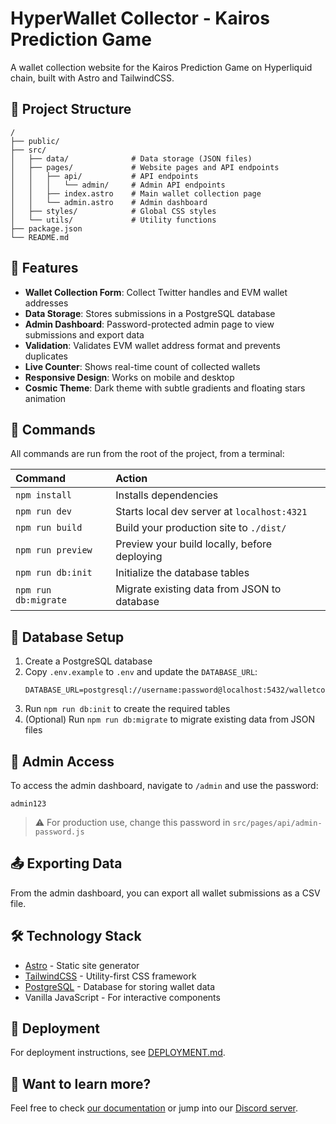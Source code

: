 # HyperWallet Collector - Kairos Prediction Game

A wallet collection website for the Kairos Prediction Game on Hyperliquid chain, built with Astro and TailwindCSS.

<!-- Deployment Status: Ready for GitHub Pages -->

## 🚀 Project Structure

```text
/
├── public/
├── src/
│   ├── data/              # Data storage (JSON files)
│   ├── pages/             # Website pages and API endpoints
│   │   ├── api/           # API endpoints
│   │   │   └── admin/     # Admin API endpoints
│   │   ├── index.astro    # Main wallet collection page
│   │   └── admin.astro    # Admin dashboard
│   ├── styles/            # Global CSS styles
│   └── utils/             # Utility functions
├── package.json
└── README.md
```

## 🎯 Features

- **Wallet Collection Form**: Collect Twitter handles and EVM wallet addresses
- **Data Storage**: Stores submissions in a PostgreSQL database
- **Admin Dashboard**: Password-protected admin page to view submissions and export data
- **Validation**: Validates EVM wallet address format and prevents duplicates
- **Live Counter**: Shows real-time count of collected wallets
- **Responsive Design**: Works on mobile and desktop
- **Cosmic Theme**: Dark theme with subtle gradients and floating stars animation

## 🧞 Commands

All commands are run from the root of the project, from a terminal:

| Command                   | Action                                           |
| :------------------------ | :----------------------------------------------- |
| `npm install`             | Installs dependencies                            |
| `npm run dev`             | Starts local dev server at `localhost:4321`      |
| `npm run build`           | Build your production site to `./dist/`          |
| `npm run preview`         | Preview your build locally, before deploying     |
| `npm run db:init`         | Initialize the database tables                   |
| `npm run db:migrate`      | Migrate existing data from JSON to database      |

## 🔧 Database Setup

1. Create a PostgreSQL database
2. Copy `.env.example` to `.env` and update the `DATABASE_URL`:
   ```
   DATABASE_URL=postgresql://username:password@localhost:5432/walletcollector
   ```
3. Run `npm run db:init` to create the required tables
4. (Optional) Run `npm run db:migrate` to migrate existing data from JSON files

## 🔐 Admin Access

To access the admin dashboard, navigate to `/admin` and use the password:
```
admin123
```

> ⚠️ For production use, change this password in `src/pages/api/admin-password.js`

## 📤 Exporting Data

From the admin dashboard, you can export all wallet submissions as a CSV file.

## 🛠️ Technology Stack

- [Astro](https://astro.build/) - Static site generator
- [TailwindCSS](https://tailwindcss.com/) - Utility-first CSS framework
- [PostgreSQL](https://www.postgresql.org/) - Database for storing wallet data
- Vanilla JavaScript - For interactive components

## 🚀 Deployment

For deployment instructions, see [DEPLOYMENT.md](DEPLOYMENT.md).

## 👀 Want to learn more?

Feel free to check [our documentation](https://docs.astro.build) or jump into our [Discord server](https://astro.build/chat).